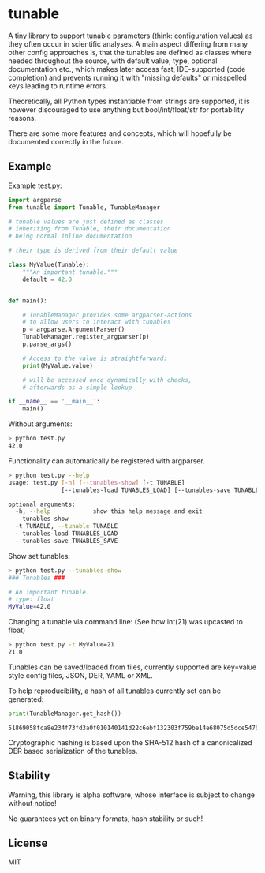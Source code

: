 # tunable

A tiny library to support tunable parameters (think: configuration values) as they often occur in scientific analyses.
A main aspect differing from many other config approaches is, that the tunables are defined as classes where needed
throughout the source, with default value, type, optional documentation etc., which makes later access fast,
IDE-supported (code completion)
and prevents running it with "missing defaults" or misspelled keys leading to runtime errors.

Theoretically, all Python types instantiable from strings are supported, it is however discouraged to use anything but
bool/int/float/str for portability reasons.

There are some more features and concepts, which will hopefully be documented correctly in the future.

## Example

Example test.py:

```python
import argparse
from tunable import Tunable, TunableManager

# tunable values are just defined as classes
# inheriting from Tunable, their documentation
# being normal inline documentation

# their type is derived from their default value

class MyValue(Tunable):
    """An important tunable."""
    default = 42.0


def main():

    # TunableManager provides some argparser-actions
    # to allow users to interact with tunables
    p = argparse.ArgumentParser()
    TunableManager.register_argparser(p)
    p.parse_args()

    # Access to the value is straightforward:
    print(MyValue.value)

    # will be accessed once dynamically with checks,
    # afterwards as a simple lookup

if __name__ == '__main__':
    main()

```

Without arguments:
```bash
> python test.py
42.0
```

Functionality can automatically be registered with argparser.
```bash
> python test.py --help
usage: test.py [-h] [--tunables-show] [-t TUNABLE]
               [--tunables-load TUNABLES_LOAD] [--tunables-save TUNABLES_SAVE]

optional arguments:
  -h, --help            show this help message and exit
  --tunables-show
  -t TUNABLE, --tunable TUNABLE
  --tunables-load TUNABLES_LOAD
  --tunables-save TUNABLES_SAVE
```
Show set tunables:
```bash
> python test.py --tunables-show
### Tunables ###

# An important tunable.
# type: float
MyValue=42.0

```

Changing a tunable via command line:
(See how int(21) was upcasted to float)
```bash
> python test.py -t MyValue=21
21.0
```

Tunables can be saved/loaded from files, currently supported are key=value style config files, JSON, DER, YAML or XML.

To help reproducibility, a hash of all tunables currently set can be generated:
```python
print(TunableManager.get_hash())
```
```
51869058fca8e234f73fd3a0f010140141d22c6ebf132303f759be14e68075d5dce5476e96c7660b1d43e7bc2ac3b78515ca0738ec0fd54f2774a49ace549495
```
Cryptographic hashing is based upon the SHA-512 hash of a canonicalized DER based serialization of the tunables.

## Stability
Warning, this library is alpha software, whose interface is subject to change without notice!

No guarantees yet on binary formats, hash stability or such!

## License

MIT